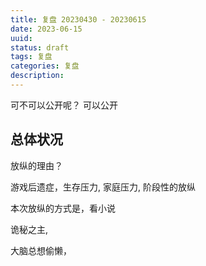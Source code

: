 ```yaml
---
title: 复盘 20230430 - 20230615
date: 2023-06-15
uuid: 
status: draft
tags: 复盘
categories: 复盘
description: 
---
```


可不可以公开呢？
可以公开

## 总体状况

放纵的理由？

游戏后遗症，生存压力, 家庭压力, 阶段性的放纵

本次放纵的方式是，看小说

诡秘之主, 

大脑总想偷懒，

## 



